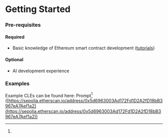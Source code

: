 # Getting Started

### Pre-requisites

#### Required

* Basic knowledge of Ethereum smart contract development ([tutorials](https://ethereum.org/en/developers/tutorials/))

#### Optional

* AI development experience

### Examples

Example CLEs can be found here: Prompt[^1] ([https://sepolia.etherscan.io/address/0x5d6963003Ad172Fd1D2A2fD18bB3967eA7Aef1a2](https://sepolia.etherscan.io/address/0x5d6963003Ad172Fd1D2A2fD18bB3967eA7Aef1a2))

[^1]: 
